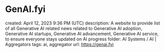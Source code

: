 # GenAI.fyi

created: April 12, 2023 9:36 PM (UTC)
description: A website to provide list of all Generative AI related news related to Generative AI adoption, Generative AI startups, Generative AI advancement, Generative AI service, to ensure everyone stays updated on AI progress
folder: AI Systems / AI | Aggregators
tags: ai, aggregator
url: https://genai.fyi